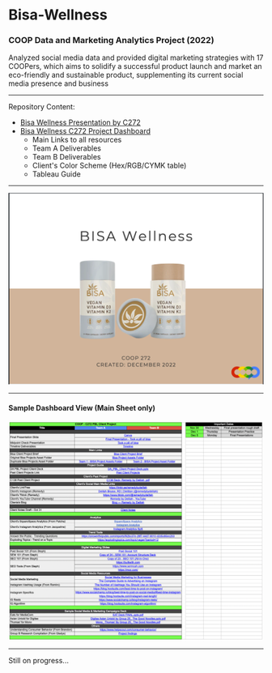 # Bisa-Wellness
### COOP Data and Marketing Analytics Project (2022)

Analyzed social media data and provided digital marketing strategies with 17 COOPers, which aims to solidify a successful product launch and market an eco-friendly and sustainable product, supplementing its current social media presence and business

---
Repository Content:
* [Bisa Wellness Presentation by C272](https://github.com/angeloparayno/Bisa-Wellness/blob/main/Bisa%20Wellness%20-%20C272.pdf)
* [Bisa Wellness C272 Project Dashboard](https://github.com/angeloparayno/Bisa-Wellness/blob/main/Bisa%20Wellness%20Project%20Dashboard%20(C272).xlsx)
  * Main Links to all resources
  * Team A Deliverables
  * Team B Deliverables
  * Client's Color Scheme (Hex/RGB/CYMK table)
  * Tableau Guide
---
![](https://github.com/angeloparayno/Bisa-Wellness/blob/main/Images/Title%20Slide.png)

---
#### Sample Dashboard View (Main Sheet only)
![](https://github.com/angeloparayno/Bisa-Wellness/blob/main/Images/Dashboard%20Main%20Page%20View.png)

---
Still on progress...

